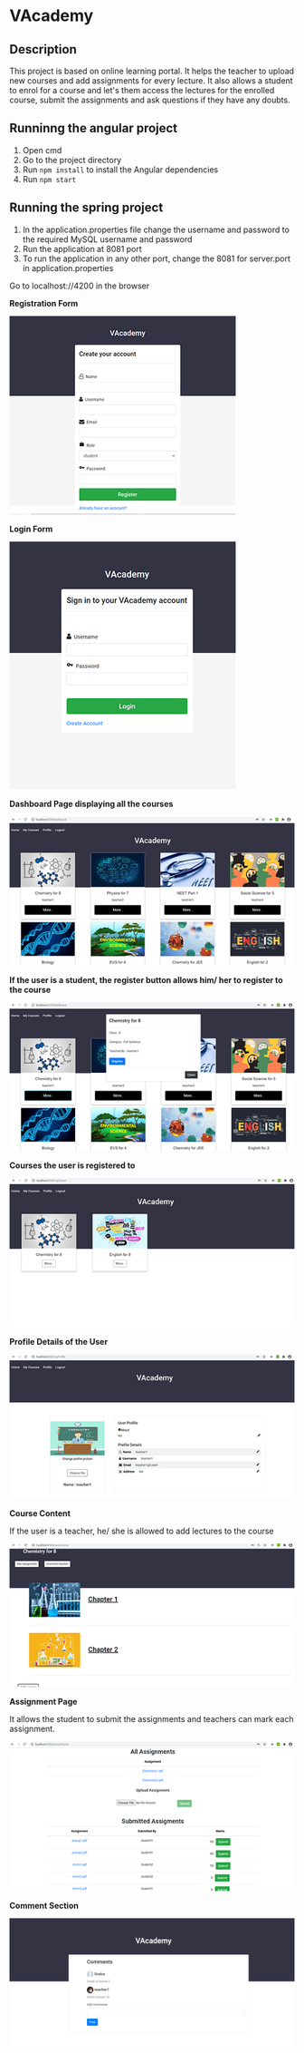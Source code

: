 # VAcademy

## Description
This project is based on online learning portal. It helps the teacher to upload new courses and add assignments for every lecture. It also allows a student to enrol for a course and let's them access the lectures for the enrolled course, submit the assignments and ask questions if they have any doubts.

## Runninng the angular project
1. Open cmd
2. Go to the project directory
3. Run `npm install` to install the Angular dependencies
4. Run `npm start`

## Running the spring project
1. In the application.properties file change the username and password to the required MySQL username and password
2. Run the application at 8081 port
3. To run the application in any other port, change the 8081 for server.port in application.properties

Go to localhost://4200 in the browser

**Registration Form**

![Registration Form](https://github.com/ssnehaa/VAcademy/blob/master/Screenshots/register.PNG "Registration Form")

**Login Form**

![Login Form](https://github.com/ssnehaa/VAcademy/blob/master/Screenshots/login.PNG "Login Form")

**Dashboard Page displaying all the courses**

![Dashboard](https://github.com/ssnehaa/VAcademy/blob/master/Screenshots/dashboard.PNG "Dashboard")

**If the user is a student, the register button allows him/ her to register to the course**

![Course Registration](https://github.com/ssnehaa/VAcademy/blob/master/Screenshots/register%20to%20a%20course.PNG "Course Registration")

**Courses the user is registered to**

![My Courses](https://github.com/ssnehaa/VAcademy/blob/master/Screenshots/myCourse.PNG "My Course Page")

**Profile Details of the User**

![Profile Page](https://github.com/ssnehaa/VAcademy/blob/master/Screenshots/profile.PNG "Profile Page")

**Course Content**

If the user is a teacher, he/ she is allowed to add lectures to the course

![Lecture](https://github.com/ssnehaa/VAcademy/blob/master/Screenshots/teacherLecture.PNG "Lecture")

**Assignment Page**

It allows the student to submit the assignments and teachers can mark each assignment.

![Assignments](https://github.com/ssnehaa/VAcademy/blob/master/Screenshots/Assignments.PNG "Assignments")

**Comment Section**

![Comment Section](https://github.com/ssnehaa/VAcademy/blob/master/Screenshots/comments.PNG "Comment Section")
